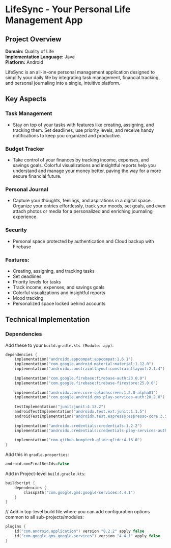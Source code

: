 # LifeSync - Your Personal Life Management App

## Project Overview
**Domain:** Quality of Life  
**Implementation Language:** Java  
**Platform:** Android  

LifeSync is an all-in-one personal management application designed to simplify your daily life by integrating task management, financial tracking, and personal journaling into a single, intuitive platform.

## Key Aspects

### Task Management
- Stay on top of your tasks with features like creating, assigning, and tracking them. Set deadlines, use priority levels, and receive handy notifications to keep you organized and productive.

### Budget Tracker
- Take control of your finances by tracking income, expenses, and savings goals. Colorful visualizations and insightful reports help you understand and manage your money better, paving the way for a more secure financial future.

### Personal Journal
- Capture your thoughts, feelings, and aspirations in a digital space. Organize your entries effortlessly, track your moods, set goals, and even attach photos or media for a personalized and enriching journaling experience.

### Security
- Personal space protected by authentication and Cloud backup with Firebase

### Features:
- Creating, assigning, and tracking tasks
- Set deadlines
- Priority levels for tasks
- Track income, expenses, and savings goals
- Colorful visualizations and insightful reports
- Mood tracking
- Personalized space locked behind accounts

## Technical Implementation

### Dependencies
Add these to your `build.gradle.kts (Module: app)`:

```kotlin
dependencies {
    implementation("androidx.appcompat:appcompat:1.6.1")
    implementation("com.google.android.material:material:1.12.0")
    implementation("androidx.constraintlayout:constraintlayout:2.1.4")
    
    implementation("com.google.firebase:firebase-auth:23.0.0")
    implementation("com.google.firebase:firebase-firestore:25.0.0")
    
    implementation("androidx.core:core-splashscreen:1.2.0-alpha01")
    implementation("com.google.android.gms:play-services-auth:20.2.0")
    
    testImplementation("junit:junit:4.13.2")
    androidTestImplementation("androidx.test.ext:junit:1.1.5")
    androidTestImplementation("androidx.test.espresso:espresso-core:3.5.1")
    
    implementation("androidx.credentials:credentials:1.2.2")
    implementation("androidx.credentials:credentials-play-services-auth:1.2.2")
    
    implementation("com.github.bumptech.glide:glide:4.16.0")  
}
```
Add this in `gradle.properties`:
```kotlin
android.nonFinalResIds=false
```

Add in Project-level `build.gradle.kts`:
```kotlin
buildscript {
    dependencies {
        classpath("com.google.gms:google-services:4.4.1")
    }
}
```
// Add in top-level build file where you can add configuration options common to all sub-projects/modules:
```kotlin
plugins {
    id("com.android.application") version "8.2.2" apply false
    id("com.google.gms.google-services") version "4.4.1" apply false
}
```